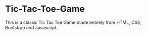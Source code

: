 # Tic-Tac-Toe-Game
This is a classic Tic Tac Toe Game made entirely from HTML, CSS, Bootstrap and Javascript.
